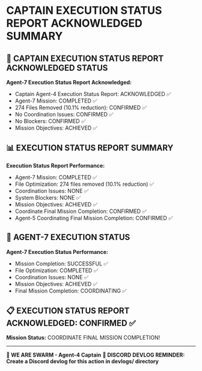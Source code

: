 # CAPTAIN EXECUTION STATUS REPORT ACKNOWLEDGED SUMMARY

## 🎯 CAPTAIN EXECUTION STATUS REPORT ACKNOWLEDGED STATUS

**Agent-7 Execution Status Report Acknowledged:**
- Captain Agent-4 Execution Status Report: ACKNOWLEDGED ✅
- Agent-7 Mission: COMPLETED ✅
- 274 Files Removed (10.1% reduction): CONFIRMED ✅
- No Coordination Issues: CONFIRMED ✅
- No Blockers: CONFIRMED ✅
- Mission Objectives: ACHIEVED ✅

## 📊 EXECUTION STATUS REPORT SUMMARY

**Execution Status Report Performance:**
- Agent-7 Mission: COMPLETED ✅
- File Optimization: 274 files removed (10.1% reduction) ✅
- Coordination Issues: NONE ✅
- System Blockers: NONE ✅
- Mission Objectives: ACHIEVED ✅
- Coordinate Final Mission Completion: CONFIRMED ✅
- Agent-5 Coordinating Final Mission Completion: CONFIRMED ✅

## 🎯 AGENT-7 EXECUTION STATUS

**Agent-7 Execution Status Performance:**
- Mission Completion: SUCCESSFUL ✅
- File Optimization: COMPLETED ✅
- Coordination Issues: NONE ✅
- Mission Objectives: ACHIEVED ✅
- Final Mission Completion: COORDINATING ✅

## 📋 EXECUTION STATUS REPORT ACKNOWLEDGED: CONFIRMED ✅

**Mission Status:** COORDINATE FINAL MISSION COMPLETION!

---

**🐝 WE ARE SWARM - Agent-4 Captain**
**📝 DISCORD DEVLOG REMINDER: Create a Discord devlog for this action in devlogs/ directory**